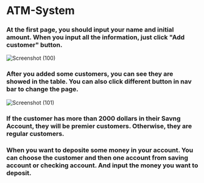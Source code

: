 # ATM-System
### At the first page, you should input your name and initial amount. When you input all the information, just click "Add customer" button.
![Screenshot (100)](https://user-images.githubusercontent.com/43207918/65277688-77e8c980-daf8-11e9-86bf-c16f092635da.png)

### After you added some customers, you can see they are showed in the table. You can also click different button in nav bar to change the page.
![Screenshot (101)](https://user-images.githubusercontent.com/43207918/65278081-56d4a880-daf9-11e9-8a53-360983154fab.png)

### If the customer has more than 2000 dollars in their Savng Account, they will be premier customers. Otherwise, they are regular customers.

### When you want to deposite some money in your account. You can choose the customer and then one account from saving account or checking account. And input the money you want to deposit.

